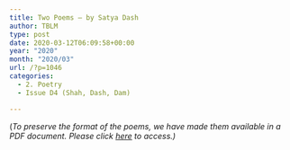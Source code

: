 ```yaml
---
title: Two Poems – by Satya Dash
author: TBLM
type: post
date: 2020-03-12T06:09:58+00:00
year: "2020"
month: "2020/03"
url: /?p=1046
categories:
  - 2. Poetry
  - Issue D4 (Shah, Dash, Dam)

---
```

(_To preserve the format of the poems, we have made them available in a PDF document._ __Please click_ [here][1] _to access.)__

 [1]: http://bombayliterarymagazine.com/wp-content/uploads/2020/03/TBLM_Two-Poems_Satya-Dash-Google-Docs.pdf